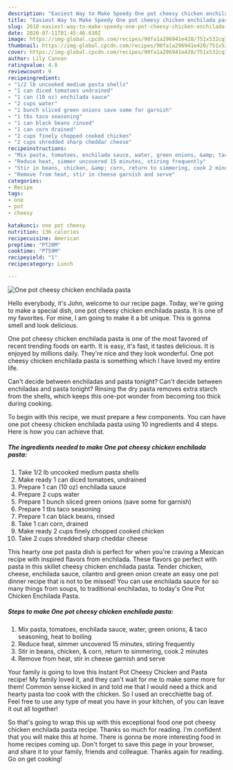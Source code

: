 ```yaml
---
description: "Easiest Way to Make Speedy One pot cheesy chicken enchilada pasta"
title: "Easiest Way to Make Speedy One pot cheesy chicken enchilada pasta"
slug: 2618-easiest-way-to-make-speedy-one-pot-cheesy-chicken-enchilada-pasta
date: 2020-07-11T01:45:46.630Z
image: https://img-global.cpcdn.com/recipes/90fa1a296941e420/751x532cq70/one-pot-cheesy-chicken-enchilada-pasta-recipe-main-photo.jpg
thumbnail: https://img-global.cpcdn.com/recipes/90fa1a296941e420/751x532cq70/one-pot-cheesy-chicken-enchilada-pasta-recipe-main-photo.jpg
cover: https://img-global.cpcdn.com/recipes/90fa1a296941e420/751x532cq70/one-pot-cheesy-chicken-enchilada-pasta-recipe-main-photo.jpg
author: Lily Cannon
ratingvalue: 4.8
reviewcount: 9
recipeingredient:
- "1/2 lb uncooked medium pasta shells"
- "1 can diced tomatoes undrained"
- "1 can (10 oz) enchilada sauce"
- "2 cups water"
- "1 bunch sliced green onions save some for garnish"
- "1 tbs taco seasoning"
- "1 can black beans rinsed"
- "1 can corn drained"
- "2 cups finely chopped cooked chicken"
- "2 cups shredded sharp cheddar cheese"
recipeinstructions:
- "Mix pasta, tomatoes, enchilada sauce, water, green onions, &amp; taco seasoning, heat to boiling"
- "Reduce heat, simmer uncovered 15 minutes, stiring frequently"
- "Stir in beans, chicken, &amp; corn, return to simmering, cook 2 minutes"
- "Remove from heat, stir in cheese garnish and serve"
categories:
- Recipe
tags:
- one
- pot
- cheesy

katakunci: one pot cheesy 
nutrition: 136 calories
recipecuisine: American
preptime: "PT20M"
cooktime: "PT59M"
recipeyield: "1"
recipecategory: Lunch

---
```



![One pot cheesy chicken enchilada pasta](https://img-global.cpcdn.com/recipes/90fa1a296941e420/751x532cq70/one-pot-cheesy-chicken-enchilada-pasta-recipe-main-photo.jpg)

Hello everybody, it's John, welcome to our recipe page. Today, we're going to make a special dish, one pot cheesy chicken enchilada pasta. It is one of my favorites. For mine, I am going to make it a bit unique. This is gonna smell and look delicious.

One pot cheesy chicken enchilada pasta is one of the most favored of recent trending foods on earth. It is easy, it's fast, it tastes delicious. It is enjoyed by millions daily. They're nice and they look wonderful. One pot cheesy chicken enchilada pasta is something which I have loved my entire life.

Can&#39;t decide between enchiladas and pasta tonight? Can&#39;t decide between enchiladas and pasta tonight? Rinsing the dry pasta removes extra starch from the shells, which keeps this one-pot wonder from becoming too thick during cooking.


To begin with this recipe, we must prepare a few components. You can have one pot cheesy chicken enchilada pasta using 10 ingredients and 4 steps. Here is how you can achieve that.

<!--inarticleads1-->

##### The ingredients needed to make One pot cheesy chicken enchilada pasta:

1. Take 1/2 lb uncooked medium pasta shells
1. Make ready 1 can diced tomatoes, undrained
1. Prepare 1 can (10 oz) enchilada sauce
1. Prepare 2 cups water
1. Prepare 1 bunch sliced green onions (save some for garnish)
1. Prepare 1 tbs taco seasoning
1. Prepare 1 can black beans, rinsed
1. Take 1 can corn, drained
1. Make ready 2 cups finely chopped cooked chicken
1. Take 2 cups shredded sharp cheddar cheese


This hearty one pot pasta dish is perfect for when you&#39;re craving a Mexican recipe with inspired flavors from enchilada. These flavors go perfect with pasta in this skillet cheesy chicken enchilada pasta. Tender chicken, cheese, enchilada sauce, cilantro and green onion create an easy one pot dinner recipe that is not to be missed! You can use enchilada sauce for so many things from soups, to traditional enchiladas, to today&#39;s One Pot Chicken Enchilada Pasta. 

<!--inarticleads2-->

##### Steps to make One pot cheesy chicken enchilada pasta:

1. Mix pasta, tomatoes, enchilada sauce, water, green onions, &amp; taco seasoning, heat to boiling
1. Reduce heat, simmer uncovered 15 minutes, stiring frequently
1. Stir in beans, chicken, &amp; corn, return to simmering, cook 2 minutes
1. Remove from heat, stir in cheese garnish and serve


Your family is going to love this Instant Pot Cheesy Chicken and Pasta recipe! My family loved it, and they can&#39;t wait for me to make some more for them! Common sense kicked in and told me that I would need a thick and hearty pasta too cook with the chicken. So I used an orecchiette bag of. Feel free to use any type of meat you have in your kitchen, of you can leave it out all together! 

So that's going to wrap this up with this exceptional food one pot cheesy chicken enchilada pasta recipe. Thanks so much for reading. I'm confident that you will make this at home. There is gonna be more interesting food in home recipes coming up. Don't forget to save this page in your browser, and share it to your family, friends and colleague. Thanks again for reading. Go on get cooking!
